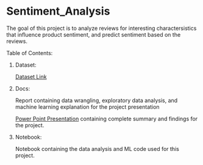 # Sentiment_Analysis
The goal of this project is to analyze reviews for interesting charactersistics that influence product sentiment, and predict sentiment based on the reviews.

Table of Contents:


1) Dataset:

    [Dataset Link](https://nijianmo.github.io/amazon/index.html)

2) Docs:

   Report containing data wrangling, exploratory data analysis, and machine learning explanation for the project presentation
   
   [Power Point Presentation](https://github.com/KetakiN/Sentiment_Analysis/blob/main/Sentiment%20Analysis_slides.pptx.pdf) containing complete summary and findings for the project.

3) Notebook:

   Notebook containing the data analysis and ML code used for this project.
